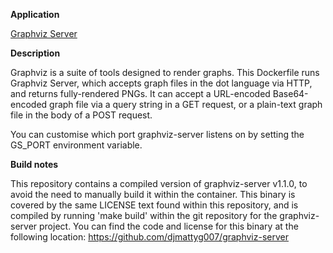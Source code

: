 **Application**

[Graphviz Server](https://github.com/djmattyg007/graphviz-server)

**Description**

Graphviz is a suite of tools designed to render graphs. This Dockerfile runs Graphviz Server, which accepts graph files in the dot language via HTTP, and returns fully-rendered PNGs. It can accept a URL-encoded Base64-encoded graph file via a query string in a GET request, or a plain-text graph file in the body of a POST request.

You can customise which port graphviz-server listens on by setting the GS\_PORT environment variable.

**Build notes**

This repository contains a compiled version of graphviz-server v1.1.0, to avoid the need to manually build it within the container. This binary is covered by the same LICENSE text found within this repository, and is compiled by running 'make build' within the git repository for the graphviz-server project. You can find the code and license for this binary at the following location:
https://github.com/djmattyg007/graphviz-server
